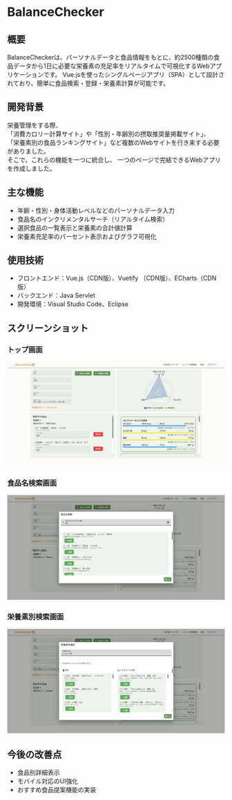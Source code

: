 # BalanceChecker

## 概要
BalanceCheckerは、パーソナルデータと食品情報をもとに、約2500種類の食品データから1日に必要な栄養素の充足率をリアルタイムで可視化するWebアプリケーションです。
Vue.jsを使ったシングルページアプリ（SPA）として設計されており、簡単に食品検索・登録・栄養素計算が可能です。

## 開発背景
栄養管理をする際、  
「消費カロリー計算サイト」や「性別・年齢別の摂取推奨量掲載サイト」、  
「栄養素別の食品ランキングサイト」など複数のWebサイトを行き来する必要がありました。  
そこで、これらの機能を一つに統合し、  一つのページで完結できるWebアプリを作成しました。


## 主な機能
- 年齢・性別・身体活動レベルなどのパーソナルデータ入力  
- 食品名のインクリメンタルサーチ（リアルタイム検索）  
- 選択食品の一覧表示と栄養素の合計値計算  
- 栄養素充足率のパーセント表示およびグラフ可視化

## 使用技術
- フロントエンド：Vue.js（CDN版）、Vuetify （CDN版）、ECharts（CDN版）
- バックエンド：Java Servlet
- 開発環境：Visual Studio Code、Eclipse

## スクリーンショット
### トップ画面  
![トップ画面](./screenshots/top.png)

### 食品名検索画面  
![食品名検索画面](./screenshots/search1.png)

### 栄養素別検索画面  
![栄養素別検索画面](./screenshots/search2.png)

## 今後の改善点
- 食品別詳細表示
- モバイル対応のUI強化  
- おすすめ食品提案機能の実装
